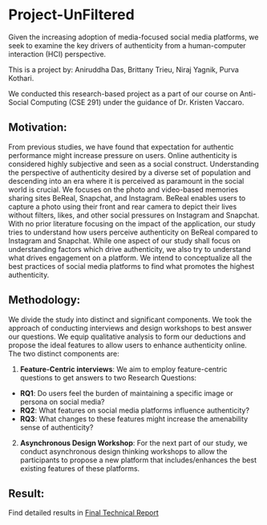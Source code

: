 # Project-UnFiltered
Given the increasing adoption of media-focused social media platforms, we seek to examine the key drivers of authenticity from a human-computer interaction (HCI) perspective.

This is a project by: Aniruddha Das, Brittany Trieu, Niraj Yagnik, Purva Kothari.


We conducted this research-based project as a part of our course on Anti-Social Computing (CSE 291) under the guidance of Dr. Kristen Vaccaro.

## Motivation:
From previous studies, we have found that expectation for authentic performance might increase pressure on users. Online authenticity is considered highly subjective and seen as a social construct. Understanding the perspective of authenticity desired by a diverse set of population and descending into an era where it is perceived as paramount in the social world is crucial. We focuses on the photo and video-based memories sharing sites BeReal, Snapchat, and Instagram. BeReal enables users to capture a photo using their front and rear camera to depict their lives without filters, likes, and other social pressures on Instagram and Snapchat. With no prior literature focusing on the impact of the application, our study tries to understand how users perceive authenticity on BeReal compared to Instagram and Snapchat. While one aspect of our study shall focus on understanding factors which drive authenticity, we also try to understand what drives engagement on a platform. We intend to conceptualize all the best practices of social media platforms to find what promotes the highest authenticity.


## Methodology:
We divide the study into distinct and significant components. We took the approach of conducting interviews and design workshops to best answer our questions. We equip qualitative analysis to form our deductions and propose the ideal features to allow users to enhance authenticity online. The two distinct components are: 
1. **Feature-Centric interviews**: We aim to employ feature-centric questions to get answers to two Research Questions:
* **RQ1**: Do users feel the burden of maintaining a specific image or persona on social media? 
* **RQ2**: What features on social media platforms influence authenticity? 
* **RQ3**: What changes to these features might increase the amenability sense of authenticity?

2. **Asynchronous Design Workshop**: For the next part of our study, we conduct asynchronous design thinking workshops to allow the participants to propose a new platform that includes/enhances the best existing features of these platforms. 

## Result:
Find detailed results in [Final Technical Report](./Reports/Final-Technical-Report.pdf)
